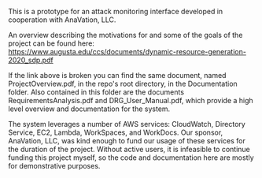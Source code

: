 This is a prototype for an attack monitoring interface developed in cooperation with AnaVation, LLC. 

An overview describing the motivations for and some of the goals of the project can be found here: 
https://www.augusta.edu/ccs/documents/dynamic-resource-generation-2020_sdp.pdf

If the link above is broken you can find the same document, named ProjectOverview.pdf, in the repo's root directory, in the Documentation folder. 
Also contained in this folder are the documents RequirementsAnalysis.pdf and DRG_User_Manual.pdf, which provide a high level overview and documentation for the system. 

The system leverages a number of AWS services: CloudWatch, Directory Service, EC2, Lambda, WorkSpaces, and WorkDocs. Our sponsor, AnaVation, LLC, was kind enough to fund our usage of these services for the duration of the project. Without active users, it is infeasible to continue funding this project myself, so the code and documentation here are mostly for demonstrative purposes. 
